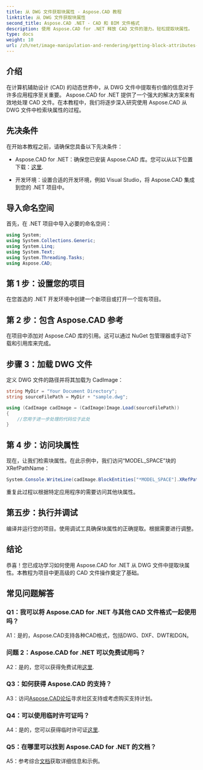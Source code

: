 ```yaml
---
title: 从 DWG 文件获取块属性 - Aspose.CAD 教程
linktitle: 从 DWG 文件获取块属性
second_title: Aspose.CAD .NET - CAD 和 BIM 文件格式
description: 使用 Aspose.CAD for .NET 释放 CAD 文件的潜力。轻松提取块属性。
type: docs
weight: 10
url: /zh/net/image-manipulation-and-rendering/getting-block-attributes-from-dwg/
---
```

## 介绍

在计算机辅助设计 (CAD) 的动态世界中，从 DWG 文件中提取有价值的信息对于许多应用程序至关重要。 Aspose.CAD for .NET 提供了一个强大的解决方案来有效地处理 CAD 文件。在本教程中，我们将逐步深入研究使用 Aspose.CAD 从 DWG 文件中检索块属性的过程。

## 先决条件

在开始本教程之前，请确保您具备以下先决条件：

-  Aspose.CAD for .NET：确保您已安装 Aspose.CAD 库。您可以从以下位置下载：[这里](https://releases.aspose.com/cad/net/).

- 开发环境：设置合适的开发环境，例如 Visual Studio，将 Aspose.CAD 集成到您的 .NET 项目中。

## 导入命名空间

首先，在 .NET 项目中导入必要的命名空间：

```csharp
using System;
using System.Collections.Generic;
using System.Linq;
using System.Text;
using System.Threading.Tasks;
using Aspose.CAD;
```

## 第 1 步：设置您的项目

在您首选的 .NET 开发环境中创建一个新项目或打开一个现有项目。

## 第 2 步：包含 Aspose.CAD 参考

在项目中添加对 Aspose.CAD 库的引用。这可以通过 NuGet 包管理器或手动下载和引用库来完成。

## 步骤 3：加载 DWG 文件

定义 DWG 文件的路径并将其加载为 CadImage：

```csharp
string MyDir = "Your Document Directory";
string sourceFilePath = MyDir + "sample.dwg";

using (CadImage cadImage = (CadImage)Image.Load(sourceFilePath))
{
    //您用于进一步处理的代码位于此处
}
```

## 第 4 步：访问块属性

现在，让我们检索块属性。在此示例中，我们访问“MODEL_SPACE”块的 XRefPathName：

```csharp
System.Console.WriteLine(cadImage.BlockEntities["*MODEL_SPACE"].XRefPathName);
```

重复此过程以根据特定应用程序的需要访问其他块属性。

## 第五步：执行并调试

编译并运行您的项目。使用调试工具确保块属性的正确提取。根据需要进行调整。

## 结论

恭喜！您已成功学习如何使用 Aspose.CAD for .NET 从 DWG 文件中提取块属性。本教程为项目中更高级的 CAD 文件操作奠定了基础。

## 常见问题解答

### Q1：我可以将 Aspose.CAD for .NET 与其他 CAD 文件格式一起使用吗？

A1：是的，Aspose.CAD支持各种CAD格式，包括DWG、DXF、DWT和DGN。

### 问题 2：Aspose.CAD for .NET 可以免费试用吗？

 A2：是的，您可以获得免费试用[这里](https://releases.aspose.com/).

### Q3：如何获得 Aspose.CAD 的支持？

 A3：访问[Aspose.CAD论坛](https://forum.aspose.com/c/cad/19)寻求社区支持或考虑购买支持计划。

### Q4：可以使用临时许可证吗？

 A4：是的，您可以获得临时许可证[这里](https://purchase.aspose.com/temporary-license/).

### Q5：在哪里可以找到 Aspose.CAD for .NET 的文档？

 A5：参考综合[文档](https://reference.aspose.com/cad/net/)获取详细信息和示例。